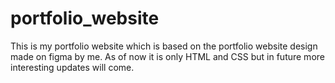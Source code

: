 # portfolio_website
This is my portfolio website which is based on the portfolio website design made on figma by me. As of now it is only HTML and CSS but in future more interesting updates will come.
